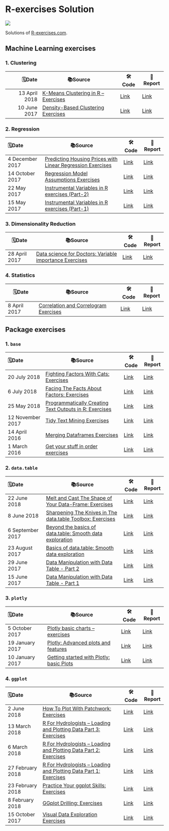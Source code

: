# R-exercises Solution
![](https://www.r-exercises.com/wnw-images/wp-content/uploads/2015/10/R-exercises-logo22.pngmin.png)

Solutions of [R-exercises.com](https://www.r-exercises.com/).

## Machine Learning exercises
### 1. Clustering

|         🗓️Date | 📚Source                                                      | 🛠️Code                                                        | 📝Report                                                      |
| ------------: | ------------------------------------------------------------ | ------------------------------------------------------------ | ------------------------------------------------------------ |
| 13 April 2018 | [K-Means Clustering in R – Exercises](https://www.r-exercises.com/2018/04/13/11256/) | [Link](https://github.com/swsoyee/r-exercises/blob/master/K-Means%20Clustering%20in%20R%20%E2%80%93%20Exercises.Rmd) | [Link](https://github.com/swsoyee/r-exercises/blob/master/K-Means_Clustering_in_R_%E2%80%93_Exercises.md) |
|  10 June 2017 | [Density-Based Clustering Exercises](https://www.r-exercises.com/2017/06/10/density-based-clustering-exercises/) | [Link](https://github.com/swsoyee/r-exercises/blob/master/Density-Based%20Clustering%20Exercises.Rmd) | [Link](https://github.com/swsoyee/r-exercises/blob/master/Density-Based_Clustering_Exercises.md) |



### 2. Regression

| 🗓️Date           | 📚Source                                                      | 🛠️Code                                                        | 📝Report                                                      |
| :-------------- | ------------------------------------------------------------ | ------------------------------------------------------------ | ------------------------------------------------------------ |
| 4 December 2017 | [Predicting Housing Prices with Linear Regression Exercises](https://www.r-exercises.com/2017/12/04/boston-regression-exercises/) | [Link](https://github.com/swsoyee/r-exercises/blob/master/Predicting%20Housing%20Prices%20with%20Linear%20Regression%20Exercises.Rmd) | [Link](https://github.com/swsoyee/r-exercises/blob/master/Predicting_Housing_Prices_with_Linear_Regression_Exercises.md) |
| 14 October 2017 | [Regression Model Assumptions Exercises](https://www.r-exercises.com/2017/10/14/regression-model-assumptions-exercises/) | [Link](https://github.com/swsoyee/r-exercises/blob/master/Regression%20Model%20Assumptions%20Exercises.Rmd) | [Link](https://github.com/swsoyee/r-exercises/blob/master/Regression_Model_Assumptions_Exercises.md) |
| 22 May 2017     | [Instrumental Variables in R exercises (Part-2)](https://www.r-exercises.com/2017/05/22/instrumental-variables-in-r-exercises-part-2/) | [Link](https://github.com/swsoyee/r-exercises/blob/master/Instrumental%20Variables%20in%20R%20exercises%20(Part-2).Rmd) | [Link](https://github.com/swsoyee/r-exercises/blob/master/Instrumental_Variables_in_R_exercises__Part-2_.md) |
| 15 May 2017     | [Instrumental Variables in R exercises (Part-1)](https://www.r-exercises.com/2017/05/15/instrumental-variables-in-r-exercises-part-1/) | [Link](https://github.com/swsoyee/r-exercises/blob/master/Instrumental%20Variables%20in%20R%20exercises%20(Part-1).Rmd) | [Link](https://github.com/swsoyee/r-exercises/blob/master/Instrumental_Variables_in_R_exercises__Part-1_.md) |



### 3. Dimensionality Reduction

| 🗓️Date         | 📚Source                                                      | 🛠️Code                                                        | 📝Report                                                      |
| ------------- | ------------------------------------------------------------ | ------------------------------------------------------------ | ------------------------------------------------------------ |
| 28 April 2017 | [Data science for Doctors: Variable importance Exercises](https://www.r-exercises.com/2017/04/28/data-science-for-doctors-variable-importance/) | [Link](https://github.com/swsoyee/r-exercises/blob/master/Data%20science%20for%20Doctors%20Variable%20importance%20Exercises.Rmd) | [Link](https://github.com/swsoyee/r-exercises/blob/master/Data_science_for_Doctors_Variable_importance_Exercises.md) |



### 4. Statistics

| 🗓️Date        | 📚Source                                                      | 🛠️Code                                                        | 📝Report                                                      |
| ------------ | ------------------------------------------------------------ | ------------------------------------------------------------ | ------------------------------------------------------------ |
| 8 April 2017 | [Correlation and Correlogram Exercises](https://www.r-exercises.com/2017/04/08/correlation-and-correlogram-exercises/) | [Link](https://github.com/swsoyee/r-exercises/blob/master/Correlation%20and%20Correlogram%20Exercises.Rmd) | [Link](https://github.com/swsoyee/r-exercises/blob/master/Correlation_and_Correlogram_Exercises.md) |




## Package exercises
### 1. `base`

| 🗓️Date            | 📚Source                                                      | 🛠️Code                                                        | 📝Report                                                      |
| :--------------- | ------------------------------------------------------------ | ------------------------------------------------------------ | ------------------------------------------------------------ |
| 20 July 2018     | [Fighting Factors With Cats: Exercises](https://www.r-exercises.com/2018/07/20/fighting-factors-with-cats-exercises/) | [Link](https://github.com/swsoyee/r-exercises/blob/master/Fighting%20Factors%20With%20Cats%20Exercises.Rmd) | [Link](https://github.com/swsoyee/r-exercises/blob/master/Fighting_Factors_With_Cats_Exercises.md) |
| 6 July 2018      | [Facing The Facts About Factors: Exercises](https://www.r-exercises.com/2018/07/06/facing-the-facts-about-factors-exercises/) | [Link](https://github.com/swsoyee/r-exercises/blob/master/Facing%20The%20Facts%20About%20Factors%20Exercises.Rmd) | [Link](https://github.com/swsoyee/r-exercises/blob/master/Facing_The_Facts_About_Factors_Exercises.md) |
| 25 May 2018      | [Programmatically Creating Text Outputs in R: Exercises](https://www.r-exercises.com/2018/05/25/programmatically-creating-text-output-in-r-exercises/) | [Link](https://github.com/swsoyee/r-exercises/blob/master/Programmatically%20Creating%20Text%20Outputs%20in%20R%20Exercises.Rmd) | [Link](https://github.com/swsoyee/r-exercises/blob/master/Programmatically_Creating_Text_Outputs_in_R_Exercises.md) |
| 12 November 2017 | [Tidy Text Mining Exercises](https://www.r-exercises.com/2017/11/12/tidy-text-mining-exercises/) | [Link](https://github.com/swsoyee/r-exercises/blob/master/Tidy%20Text%20Mining%20Exercises.Rmd) | [Link](https://github.com/swsoyee/r-exercises/blob/master/Tidy_Text_Mining_Exercises.md) |
| 14 April 2016    | [Merging Dataframes Exercises](https://www.r-exercises.com/2016/04/14/merging-dataframes-exercises/) | [Link](https://github.com/swsoyee/r-exercises/blob/master/Merging%20Dataframes%20Exercises.Rmd) | [Link](https://github.com/swsoyee/r-exercises/blob/master/Merging_Dataframes_Exercises.md) |
| 1 March 2016     | [Get your stuff in order exercises](https://www.r-exercises.com/2016/03/01/get-your-stuff-in-order-exercises/) | [Link](https://github.com/swsoyee/r-exercises/blob/master/Get%20your%20stuff%20in%20order%20exercises.Rmd) | [Link](https://github.com/swsoyee/r-exercises/blob/master/Get_your_stuff_in_order_exercises.md) |



### 2. `data.table`

| 🗓️Date            | 📚Source                                                      | 🛠️Code                                                        | 📝Report                                                      |
| :--------------- | ------------------------------------------------------------ | ------------------------------------------------------------ | ------------------------------------------------------------ |
| 22 June 2018     | [Melt and Cast The Shape of Your Data-Frame: Exercises](https://www.r-exercises.com/2018/06/22/melt-and-cast-the-shape-of-your-data-frame-exercises/) | [Link](https://github.com/swsoyee/r-exercises/blob/master/Melt%20and%20Cast%20The%20Shape%20of%20Your%20Data-Frame%20Exercises.Rmd) | [Link](https://github.com/swsoyee/r-exercises/blob/master/Melt_and_Cast_The_Shape_of_Your_Data-Frame_Exercises.md) |
| 8 June 2018      | [Sharpening The Knives in The data.table Toolbox: Exercises](https://www.r-exercises.com/2018/06/08/sharpening-the-knives-in-the-data-table-toolbox-exercises/) | [Link](https://github.com/swsoyee/r-exercises/blob/master/Sharpening%20The%20Knives%20in%20The%20data.table%20Toolbox%20Exercises.Rmd) | [Link](https://github.com/swsoyee/r-exercises/blob/master/Sharpening_The_Knives_in_The_data.table_Toolbox_Exercises.md) |
| 6 September 2017 | [Beyond the basics of data.table: Smooth data exploration](https://www.r-exercises.com/2017/09/06/beyond-the-basics-of-data-table-smooth-data-exploration/) | [Link](https://github.com/swsoyee/r-exercises/blob/master/Beyond%20the%20basics%20of%20data.table%20Smooth%20data%20exploration.Rmd) | [Link](https://github.com/swsoyee/r-exercises/blob/master/Beyond_the_basics_of_data.table_Smooth_data_exploration.md) |
| 23 August 2017   | [Basics of data.table: Smooth data exploration](https://www.r-exercises.com/2017/08/23/basics-of-data-table-smooth-data-exploration/) | [Link](https://github.com/swsoyee/r-exercises/blob/master/Basics%20of%20data.table%20Smooth%20data%20exploration.Rmd) | [Link](https://github.com/swsoyee/r-exercises/blob/master/Basics_of_data.table_Smooth_data_exploration.md) |
| 29 June 2017     | [Data Manipulation with Data Table - Part 2](https://www.r-exercises.com/2017/06/29/data-manipulation-with-data-table-part-2/) | [Link](https://github.com/swsoyee/r-exercises/blob/master/Data%20Manipulation%20with%20Data%20Table%20-%20Part%202.Rmd) | [Link](https://github.com/swsoyee/r-exercises/blob/master/Data_Manipulation_with_Data_Table_-_Part_2.md) |
| 15 June 2017     | [Data Manipulation with Data Table - Part 1](https://www.r-exercises.com/2017/06/15/data-manipulation-with-data-table-part-1/) | [Link](https://github.com/swsoyee/r-exercises/blob/master/Data%20Manipulation%20with%20Data%20Table%20-%20Part%201.Rmd) | [Link](https://github.com/swsoyee/r-exercises/blob/master/Data_Manipulation_with_Data_Table_-_Part_1.md) |



### 3. `plotly`

| 🗓️Date           | 📚Source                                                      | 🛠️Code                                                        | 📝Report                                                      |
| :-------------- | ------------------------------------------------------------ | ------------------------------------------------------------ | ------------------------------------------------------------ |
| 5 October 2017  | [Plotly basic charts – exercises](https://www.r-exercises.com/2017/10/05/plotly-basic-charts-exercises/) | [Link](https://github.com/swsoyee/r-exercises/blob/master/Plotly%20basic%20charts%20exercises.Rmd) | [Link](https://github.com/swsoyee/r-exercises/blob/master/Plotly_basic_charts_exercises.md) |
| 19 January 2017 | [Plotly: Advanced plots and features](https://www.r-exercises.com/2017/01/19/plotly-advanced-plots-and-features/) | [Link](https://github.com/swsoyee/r-exercises/blob/master/Plotly%20Advanced%20plots%20and%20features.Rmd) | [Link](https://github.com/swsoyee/r-exercises/blob/master/Plotly_Advanced_plots_and_features.md) |
| 10 January 2017 | [Getting started with Plotly: basic Plots](https://www.r-exercises.com/2017/01/10/getting-started-with-plotly-basic-plots/) | [Link](https://github.com/swsoyee/r-exercises/blob/master/Getting%20started%20with%20Plotly%20basic%20Plots.Rmd) | [Link](https://github.com/swsoyee/r-exercises/blob/master/Getting_started_with_Plotly_basic_Plots.md) |



### 4. `ggplot`

| 🗓️Date            | 📚Source                                                      | 🛠️Code                                                        | 📝Report                                                      |
| :--------------- | ------------------------------------------------------------ | ------------------------------------------------------------ | ------------------------------------------------------------ |
| 2 June 2018      | [How To Plot With Patchwork: Exercises](https://www.r-exercises.com/2018/06/02/how-to-plot-with-patchwork-exercises/) | [Link](https://github.com/swsoyee/r-exercises/blob/master/How%20To%20Plot%20With%20Patchwork%20Exercises.Rmd) | [Link](https://github.com/swsoyee/r-exercises/blob/master/How_To_Plot_With_Patchwork_Exercises.md) |
| 13 March 2018    | [R For Hydrologists – Loading and Plotting Data Part 3: Exercises](https://www.r-exercises.com/2018/03/13/r-for-hydrologists-loading-and-plotting-data-part-3/) | [Link](https://github.com/swsoyee/r-exercises/blob/master/R%20For%20Hydrologists%20%E2%80%93%20Loading%20and%20Plotting%20Data%20Part%203%20Exercises.Rmd) | [Link](https://github.com/swsoyee/r-exercises/blob/master/R_For_Hydrologists_%E2%80%93_Loading_and_Plotting_Data_Part_3_Exercises.md) |
| 6 March 2018     | [R For Hydrologists – Loading and Plotting Data Part 2: Exercises](https://www.r-exercises.com/2018/03/06/r-for-hydrologists-loading-and-plotting-data-part-2/) | [Link](https://github.com/swsoyee/r-exercises/blob/master/R%20For%20Hydrologists%20%E2%80%93%20Loading%20and%20Plotting%20Data%20Part%202%20Exercises.Rmd) | [Link](https://github.com/swsoyee/r-exercises/blob/master/R_For_Hydrologists_%E2%80%93_Loading_and_Plotting_Data_Part_2_Exercises.md) |
| 27 February 2018 | [R For Hydrologists – Loading and Plotting Data Part 1: Exercises](https://www.r-exercises.com/2018/02/27/r-for-hydrologists-loading-and-plotting-the-data-part-1/) | [Link](https://github.com/swsoyee/r-exercises/blob/master/R%20For%20Hydrologists%20%E2%80%93%20Loading%20and%20Plotting%20Data%20Part%201%20Exercises.Rmd) | [Link](https://github.com/swsoyee/r-exercises/blob/master/R_For_Hydrologists_%E2%80%93_Loading_and_Plotting_Data_Part_1_Exercises.md) |
| 23 February 2018 | [Practice Your ggplot Skills: Exercises](https://www.r-exercises.com/2018/02/23/practice-you-ggplot-skills-exercises/) | [Link](https://github.com/swsoyee/r-exercises/blob/master/Practice%20Your%20ggplot%20Skills%20Exercises.Rmd) | [Link](https://github.com/swsoyee/r-exercises/blob/master/Practice_Your_ggplot_Skills_Exercises.md) |
| 8 February 2018  | [GGplot Drilling: Exercises](https://www.r-exercises.com/2018/02/08/ggplot-drilling-exercises/) | [Link](https://github.com/swsoyee/r-exercises/blob/master/GGplot%20Drilling%20Exercises.Rmd) | [Link](https://github.com/swsoyee/r-exercises/blob/master/GGplot_Drilling_Exercises.md) |
| 15 October 2017  | [Visual Data Exploration Exercises](https://www.r-exercises.com/2017/10/15/visual-data-exploration-exercises/) | [Link](https://github.com/swsoyee/r-exercises/blob/master/Visual%20Data%20Exploration%20Exercises.Rmd) | [Link](https://github.com/swsoyee/r-exercises/blob/master/Visual_Data_Exploration_Exercises.md) |

